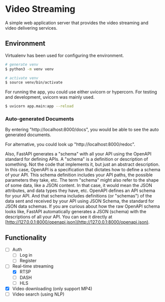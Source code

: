 # Video Streaming

A simple web application server that provides the video streaming and video delivering services.

## Environment

Virtualenv has been used for configuring the environment.

```bash
# generate venv
$ python3 -m venv venv

# activate venv
$ source venv/bin/activate
```

For running the app, you could use either uvicorn or hypercorn. For testing and development, uvicorn was mainly used.

```bash
$ uvicorn app.main:app --reload
```

### Auto-generated Documents

By entering "http://localhost:8000/docs", you would be able to see the auto generated documents.

For alternative, you could look up "http://localhost:8000/redoc".

Also, FastAPI generates a "schema" with all your API using the OpenAPI standard for defining APIs. A "schema" is a definition or description of something. Not the code that implements it, but just an abstract description. In this case, OpenAPI is a specification that dictates how to define a schema of your API. This schema definition includes your API paths, the possible parameters they take, etc. The term "schema" might also refer to the shape of some data, like a JSON content. In that case, it would mean the JSON attributes, and data types they have, etc. OpenAPI defines an API schema for your API. And that schema includes definitions (or "schemas") of the data sent and received by your API using JSON Schema, the standard for JSON data schemas. If you are curious about how the raw OpenAPI schema looks like, FastAPI automatically generates a JSON (schema) with the descriptions of all your API. You can see it directly at [http://127.0.0.1:8000/openapi.json](http://127.0.0.1:8000/openapi.json).

## Functionality

- [ ] Auth
    * [ ] Log in
    * [ ] Register
- [ ] Real-time streaming
    * [x] RTSP
    * [ ] DASH
    * [ ] HLS
- [x] Video downloading (only support MP4)
- [ ] Video search (using NLP)
